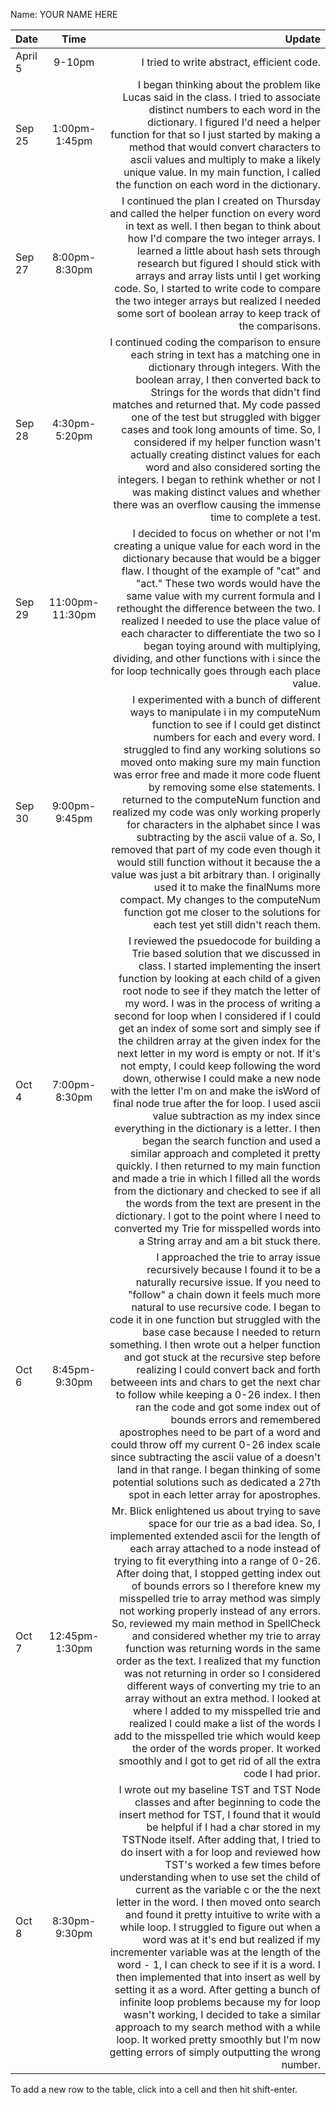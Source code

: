 Name: YOUR NAME HERE

| Date    |      Time       |                                                                                                                                                                                                                                                                                                                                                                                                                                                                                                                                                                                                                                                                                                                                                                                                                                                                                                                                                                                                                                                                                                                                Update |
|:--------|:---------------:|--------------------------------------------------------------------------------------------------------------------------------------------------------------------------------------------------------------------------------------------------------------------------------------------------------------------------------------------------------------------------------------------------------------------------------------------------------------------------------------------------------------------------------------------------------------------------------------------------------------------------------------------------------------------------------------------------------------------------------------------------------------------------------------------------------------------------------------------------------------------------------------------------------------------------------------------------------------------------------------------------------------------------------------------------------------------------------------------------------------------------------------:|
| April 5 |     9-10pm      |                                                                                                                                                                                                                                                                                                                                                                                                                                                                                                                                                                                                                                                                                                                                                                                                                                                                                                                                                                                                                                                                                            I tried to write abstract, efficient code. |
| Sep 25  |  1:00pm-1:45pm  |                                                                                                                                                                                                                                                                                                                                                                                                                                                                                                                                                                                                                                                                                                                                        I began thinking about the problem like Lucas said in the class. I tried to associate distinct numbers to each word in the dictionary. I figured I'd need a helper function for that so I just started by making a method that would convert characters to ascii values and multiply to make a likely unique value. In my main function, I called the function on each word in the dictionary. |
| Sep 27  |  8:00pm-8:30pm  |                                                                                                                                                                                                                                                                                                                                                                                                                                                                                                                                                                                                                                                                    I continued the plan I created on Thursday and called the helper function on every word in text as well. I then began to think about how I'd compare the two integer arrays. I learned a little about hash sets through research but figured I should stick with arrays and array lists until I get working code. So, I started to write code to compare the two integer arrays but realized I needed some sort of boolean array to keep track of the comparisons. |
| Sep 28  |  4:30pm-5:20pm  |                                                                                                                                                                                                                                                                                                                                                                                                                                                                                                             I continued coding the comparison to ensure each string in text has a matching one in dictionary through integers. With the boolean array, I then converted back to Strings for the words that didn't find matches and returned that. My code passed one of the test but struggled with bigger cases and took long amounts of time. So, I considered if my helper function wasn't actually creating distinct values for each word and also considered sorting the integers. I began to rethink whether or not I was making distinct values and whether there was an overflow causing the immense time to complete a test. |
| Sep 29  | 11:00pm-11:30pm |                                                                                                                                                                                                                                                                                                                                                                                                                                                                                                                                                                                              I decided to focus on whether or not I'm creating a unique value for each word in the dictionary because that would be a bigger flaw. I thought of the example of "cat" and "act." These two words would have the same value with my current formula and I rethought the difference between the two. I realized I needed to use the place value of each character to differentiate the two so I began toying around with multiplying, dividing, and other functions with i since the for loop technically goes through each place value. |
| Sep 30  |  9:00pm-9:45pm  |                                                                                                                                                                                                                                                                                                                         I experimented with a bunch of different ways to manipulate i in my computeNum function to see if I could get distinct numbers for each and every word. I struggled to find any working solutions so moved onto making sure my main function was error free and made it more code fluent by removing some else statements. I returned to the computeNum function and realized my code was only working properly for characters in the alphabet since I was subtracting by the ascii value of a. So, I removed that part of my code even though it would still function without it because the a value was just a bit arbitrary than. I originally used it to make the finalNums more compact. My changes to the computeNum function got me closer to the solutions for each test yet still didn't reach them. |
| Oct 4   |  7:00pm-8:30pm  | I reviewed the psuedocode for building a Trie based solution that we discussed in class. I started implementing the insert function by looking at each child of a given root node to see if they match the letter of my word. I was in the process of writing a second for loop when I considered if I could get an index of some sort and simply see if the children array at the given index for the next letter in my word is empty or not. If it's not empty, I could keep following the word down, otherwise I could make a new node with the letter I'm on and make the isWord of final node true after the for loop. I used ascii value subtraction as my index since everything in the dictionary is a letter. I then began the search function and used a similar approach and completed it pretty quickly. I then returned to my main function and made a trie in which I filled all the words from the dictionary and checked to see if all the words from the text are present in the dictionary. I got to the point where I need to converted my Trie for misspelled words into a String array and am a bit stuck there. |
| Oct 6   |  8:45pm-9:30pm  |                                                                                                                                                                                                                                                                I approached the trie to array issue recursively because I found it to be a naturally recursive issue. If you need to "follow" a chain down it feels much more natural to use recursive code. I began to code it in one function but struggled with the base case because I needed to return something. I then wrote out a helper function and got stuck at the recursive step before realizing I could convert back and forth betweeen ints and chars to get the next char to follow while keeping a 0-26 index. I then ran the code and got some index out of bounds errors and remembered apostrophes need to be part of a word and could throw off my current 0-26 index scale since subtracting the ascii value of a doesn't land in that range. I began thinking of some potential solutions such as dedicated a 27th spot in each letter array for apostrophes. |
| Oct 7   | 12:45pm-1:30pm  |                                                                                                                                                                          Mr. Blick enlightened us about trying to save space for our trie as a bad idea. So, I implemented extended ascii for the length of each array attached to a node instead of trying to fit everything into a range of 0-26. After doing that, I stopped getting index out of bounds errors so I therefore knew my misspelled trie to array method was simply not working properly instead of any errors. So, reviewed my main method in SpellCheck and considered whether my trie to array function was returning words in the same order as the text. I realized that my function was not returning in order so I considered different ways of converting my trie to an array without an extra method. I looked at where I added to my misspelled trie and realized I could make a list of the words I add to the misspelled trie which would keep the order of the words proper. It worked smoothly and I got to get rid of all the extra code I had prior. |
| Oct 8   |  8:30pm-9:30pm  |                                                                                                                                      I wrote out my baseline TST and TST Node classes and after beginning to code the insert method for TST, I found that it would be helpful if I had a char stored in my TSTNode itself. After adding that, I tried to do insert with a for loop and reviewed how TST's worked a few times before understanding when to use set the child of current as the variable c or the the next letter in the word. I then moved onto search and found it pretty intuitive to write with a while loop. I struggled to figure out when a word was at it's end but realized if my incrementer variable was at the length of the word - 1, I can check to see if it is a word. I then implemented that into insert as well by setting it as a word. After getting a bunch of infinite loop problems because my for loop wasn't working, I decided to take a similar approach to my search method with a while loop. It worked pretty smoothly but I'm now getting errors of simply outputting the wrong number. |


To add a new row to the table, click into a cell and then hit shift-enter.